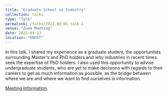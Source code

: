 ```yaml
---
title: "Graduate School vs Industry"
collection: talks
type: "Talk"
permalink: /talks/2012-03-01-talk-1
venue: "Zoom Meeting"
date: 2022-04-23
location: "KNUST"
---
```


In this talk, I shared my experience as a graduate student, the opportunities surrounding Master's and PhD holders and why industries in recent times seek the expertise of PhD holders. I also used this opportunity to advise undergraduate students, who are yet to make decisions with regards to their careers to get as much information as possible, as the bridge between where we are and where we want to find ourselves is information.

[Meeting Information](/images/GSvI.jpg).
